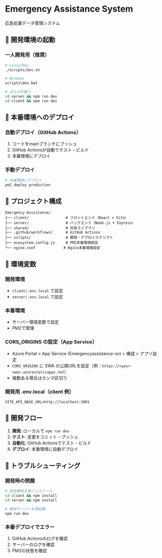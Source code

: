 # Emergency Assistance System

応急処置データ管理システム

## 🚀 開発環境の起動

### 一人開発用（推奨）
```bash
# Linux/Mac
./scripts/dev.sh

# Windows
scripts\dev.bat

# または手動で
cd server && npm run dev
cd client && npm run dev
```

## 🐳 本番環境へのデプロイ

### 自動デプロイ（GitHub Actions）
1. コードをmainブランチにプッシュ
2. GitHub Actionsが自動でテスト・ビルド
3. 本番環境にデプロイ

### 手動デプロイ
```bash
# 本番環境にデプロイ
pm2 deploy production
```

## 📁 プロジェクト構成

```
Emergency-Assistance/
├── client/                 # フロントエンド（React + Vite）
├── server/                 # バックエンド（Node.js + Express）
├── shared/                 # 共有ライブラリ
├── .github/workflows/      # GitHub Actions
├── scripts/                # 開発・デプロイスクリプト
├── ecosystem.config.js     # PM2本番環境設定
└── nginx.conf             # Nginx本番環境設定
```

## 🔧 環境変数

### 開発環境
- `client/.env.local` で設定
- `server/.env.local` で設定

### 本番環境
- サーバー環境変数で設定
- PM2で管理

### CORS_ORIGINS の設定（App Service）
- Azure Portal > App Service (Emergencyassistance-sv) > 構成 > アプリ設定
- `CORS_ORIGINS` に SWA の公開URLを設定（例：`https://<your-swa>.azurestaticapps.net`）
- 複数ある場合はカンマ区切り

### 開発用 .env.local（client 例）
```
VITE_API_BASE_URL=http://localhost:3001
```

## 📝 開発フロー

1. **開発**: ローカルで `npm run dev`
2. **テスト**: 変更をコミット・プッシュ
3. **自動化**: GitHub Actionsでテスト・ビルド
4. **デプロイ**: 本番環境に自動デプロイ

## 🚨 トラブルシューティング

### 開発時の問題
```bash
# 依存関係を再インストール
cd client && npm install
cd server && npm install

# 開発サーバーを再起動
npm run dev
```

### 本番デプロイでエラー
1. GitHub Actionsのログを確認
2. サーバーのログを確認
3. PM2の状態を確認

